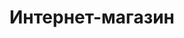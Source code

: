 ---
category: services
title: Интернет-магазин
description: Интернет-магазин. Создание сайта для продажи товаров с платежной системой, корзиной и уведомлением продавца и покупателя о заказе.
image: ../../assets/images/services/internet-magazin.svg
sortIdx: 0
---